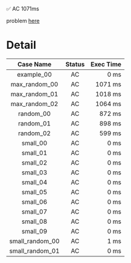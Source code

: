 ✅  AC  1071ms

problem [here](https://judge.yosupo.jp/problem/range_affine_range_sum)

# Detail

| Case Name | Status | Exec Time |
|:---------:|:------:|---------:|
| example_00 | AC | 0 ms |
| max_random_00 | AC | 1071 ms |
| max_random_01 | AC | 1018 ms |
| max_random_02 | AC | 1064 ms |
| random_00 | AC | 872 ms |
| random_01 | AC | 898 ms |
| random_02 | AC | 599 ms |
| small_00 | AC | 0 ms |
| small_01 | AC | 0 ms |
| small_02 | AC | 0 ms |
| small_03 | AC | 0 ms |
| small_04 | AC | 0 ms |
| small_05 | AC | 0 ms |
| small_06 | AC | 0 ms |
| small_07 | AC | 0 ms |
| small_08 | AC | 0 ms |
| small_09 | AC | 0 ms |
| small_random_00 | AC | 1 ms |
| small_random_01 | AC | 0 ms |


